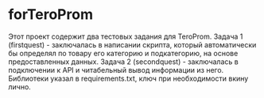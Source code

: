 # forTeroProm
Этот проект содержит два тестовых задания для TeroProm.
Задача 1 (firstquest) - заключалась в написании скрипта, который автоматически бы определял по товару его категорию и подкатегорию, на основе предоставленных данных.
Задача 2 (secondquest) - заключалась в подключении к API и читабельный вывод информации из него.
Библиотеки указал в requirements.txt, ключ при необходимости вкину лично. 
